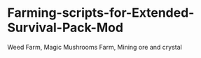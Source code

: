 # Farming-scripts-for-Extended-Survival-Pack-Mod
Weed Farm, Magic Mushrooms Farm, Mining ore and crystal

